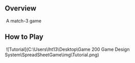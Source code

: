 ## Overview

​	A match-3 game

## How to Play

​	![Tutorial](C:\Users\lht13\Desktop\Game 200 Game Design System\SpreadSheetGame\img\Tutorial.png)

